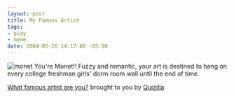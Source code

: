 ```yaml
--- 
layout: post
title: My Famous Artist
tags: 
- play
- meme
date: 2004-05-26 14:17:00 -05:00
---
```

<img src="http://images.quizilla.com/L/littlelilly/1078076437_turesmonet.jpg" border="0" alt="monet" />
You're Monet!!  Fuzzy and romantic, your art is
destined to hang on every college freshman
girls' dorm room wall until the end of time.

<a href="http://quizilla.com/users/littlelilly/quizzes/What%20famous%20artist%20are%20you%3F/"><span>What famous artist are you?</span></a>
<span>brought to you by <a href="http://quizilla.com">Quizilla</a></span>
